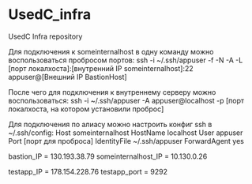 # UsedC_infra
UsedC Infra repository

Для подключения к someinternalhost в одну команду можно воспользоваться пробросом портов:
ssh -i ~/.ssh/appuser -f -N -A -L [порт локалхоста]:[внутренний IP someinternalhost]:22 appuser@[Внешний IP BastionHost]

После чего для подключения к внутреннему серверу можно воспользоваться:
ssh -i ~/.ssh/appuser -A appuser@localhost -p [порт локалхоста, на котором установили проброс]

Для подключения по алиасу можно настроить конфиг ssh в ~/.ssh/config:
Host someinternalhost
    HostName localhost
    User appuser
    Port [порт для проброса]
    IdentityFile ~/.ssh/appuser
    ForwardAgent yes

bastion_IP = 130.193.38.79
someinternalhost_IP = 10.130.0.26

testapp_IP = 178.154.228.76
testapp_port = 9292
